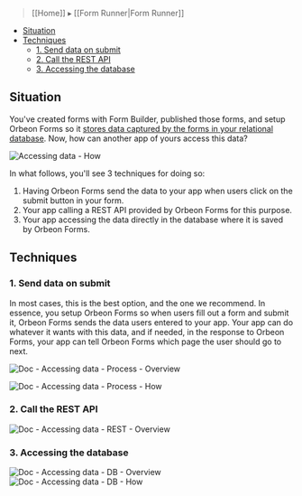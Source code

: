 > [[Home]] ▸ [[Form Runner|Form Runner]]

- [Situation](#situation)
- [Techniques](#techniques)
    - [1. Send data on submit](#1-send-data-on-submit)
    - [2. Call the REST API](#2-call-the-rest-api)
    - [3. Accessing the database](#3-accessing-the-database)

## Situation

You've created forms with Form Builder, published those forms, and setup Orbeon Forms so it [stores data captured by the forms in your relational database](Installation-~-Relational-Database-Setup). Now, how can another app of yours access this data?

![Accessing data - How](https://orbeon.mybalsamiq.com/mockups/3495508.png?key=409bf6fda74861c325ab1cbb3f99d1ac269a20b6)

In what follows, you'll see  3 techniques for doing so:

1. Having Orbeon Forms send the data to your app when users click on the submit button in your form.
2. Your app calling a REST API provided by Orbeon Forms for this purpose.
3. Your app accessing the data directly in the database where it is saved by Orbeon Forms.

## Techniques

### 1. Send data on submit

In most cases, this is the best option, and the one we recommend. In essence, you setup Orbeon Forms so when users fill out a form and submit it, Orbeon Forms sends the data users entered to your app. Your app can do whatever it wants with this data, and if needed, in the response to Orbeon Forms, your app can tell Orbeon Forms which page the user should go to next.

![Doc - Accessing data - Process - Overview](https://orbeon.mybalsamiq.com/mockups/3496362.png?key=0de5fdf28d9bff939a0bef381754c6bf57a271a7)

![Doc - Accessing data - Process - How](https://orbeon.mybalsamiq.com/mockups/3496409.png?key=8c133721c5ab53800f4a0ba422730f4f020dd695)

### 2. Call the REST API

![Doc - Accessing data - REST - Overview](https://orbeon.mybalsamiq.com/mockups/3496368.png?key=74ab13a5b0003ab944d0242d8f70f51c6293ce35)

### 3. Accessing the database

![Doc - Accessing data - DB - Overview](https://orbeon.mybalsamiq.com/mockups/3496415.png?key=78c6cf5202454498bc2560e8ea8bc7e593e5fce1)
![Doc - Accessing data - DB - How](https://orbeon.mybalsamiq.com/mockups/3496425.png?key=1865cc9145143beea62ed382102edddf24de1b03)